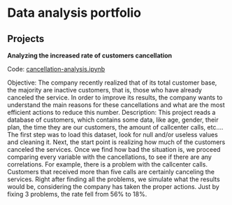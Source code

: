 # Data analysis portfolio

## Projects

**Analyzing the increased rate of customers cancellation**

Code: [cancellation-analysis.ipynb](https://github.com/EduardErich/Data-Analysis-Portfolio/blob/main/Cancellation-causes/Cancellation-analysis.ipynb)

Objective: The company recently realized that of its total customer base, the majority are inactive customers, that is, those who have already canceled the service.
In order to improve its results, the company wants to understand the main reasons for these cancellations and what are the most efficient actions to reduce this number.
Description: This project reads a database of customers, which contains some data, like age, gender, their plan, the time they are our customers, the amount of callcenter calls, etc.... The first step was to load this dataset, look for null and/or useless values and cleaning it. Next, the start point is realizing how much of the customers canceled the services.
Once we find how bad the situation is, we proceed comparing every variable with the cancellations, to see if there are any correlations. For example, there is a problem with the callcenter calls. Customers that received more than five calls are certainly canceling the services. Right after finding all the problems, we simulate what the results would be, considering the company has taken the proper actions. Just by fixing 3 problems, the rate fell from 56% to 18%.
